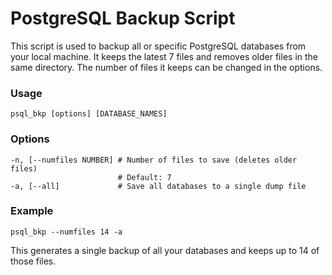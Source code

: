 # PostgreSQL Backup Script
This script is used to backup all or specific PostgreSQL databases from your local machine. It keeps the latest 7 files and removes older files in the same directory. The number of files it keeps can be changed in the options.

### Usage
````
psql_bkp [options] [DATABASE_NAMES]
````

### Options
````
-n, [--numfiles NUMBER] # Number of files to save (deletes older files)
                        # Default: 7
-a, [--all]             # Save all databases to a single dump file
````

### Example
````
psql_bkp --numfiles 14 -a
````

This generates a single backup of all your databases and keeps up to 14 of those files.

